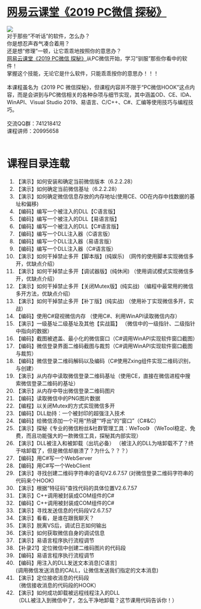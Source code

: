 # <a href="http://t.cn/EXUbebQ" target="_blank">网易云课堂《2019 PC微信 探秘》</a>
<img src="https://github.com/zmrbak/PcWeChatHooK/blob/master/images/Header.png"/>
<br/>
对于那些“不听话”的软件，怎么办？
<br/>
你是想忍声吞气凑合着用？
<br/>
还是想“修理”一顿，让它乖乖地按照你的意思办？
<br/>
<a href="http://t.cn/EXUbebQ" target="_blank">网易云课堂《2019 PC微信 探秘》</a>从PC微信开始，学习“驯服”那些你看中的软件！
<br/>
掌握这个技能，无论它是什么软件，只能乖乖按你的意思办！！！
<br/>
<br/>
本课程虽名为《2019 PC 微信探秘》，但课程内容并不限于“PC微信HOOK”这点内容，而是会讲到与PC微信相关的各种杂项与细节实现，其中涵盖OD、CE、IDA、WinAPI、Visual Studio 2019、易语言、C/C++、C#、汇编等使用技巧与编程技巧。
<br/>
<br/>
交流QQ群：741218412
<br/>
课程讲师：20995658
<br/>
<br/>
<h1>
	课程目录连载
</h1>
<ol>
	<li>
		【演示】如何安装和确定当前微信版本（6.2.2.28）
	</li>
	<li>
		【演示】如何确定当前微信基址（6.2.2.28）
	</li>
	<li>
		【演示】如何确定微信信息存放的内存地址(使用CE、OD在内存中找数据的基址和偏移)
	</li>
	<li>
		【编码】编写一个被注入的DLL【C语言版】
	</li>
	<li>
		【编码】编写一个被注入的DLL【易语言版】	</li>
	<li>
		【编码】编写一个被注入的DLL【C#语言版】	</li>
	<li>
		【编码】编写一个DLL注入器（C语言版）	</li>
	<li>
		【编码】编写一个DLL注入器（易语言版）	</li>
	<li>
		【编码】编写一个DLL注入器（C#语言版）	</li>
	<li>
		【演示】如何干掉禁止多开【脚本版】(纯娱乐) （网传的使用脚本实现微信多开，优缺点介绍）	</li>
	<li>
		【演示】如何干掉禁止多开【调试器版】(纯休闲) （使用调试模式实现微信多开，优缺点介绍）	</li>
	<li>
		【演示】如何干掉禁止多开【关闭Mutex版】(纯实战) （编程中最常用的微信多开方法，优缺点介绍）	</li>
	<li>
		【演示】如何干掉禁止多开【补丁版】(纯实战) （使用补丁实现微信多开，实战）	</li>
	<li>
		【编码】使用C#窥视微信内存 （使用C#、利用WinAPI读取微信内存）	</li>
	<li>
		【演示】一级基址二级基址及其他【实战篇】 （微信中的一级指针、二级指针中指向的数据）	</li>
	<li>
		【编码】截图被遮盖、最小化的微信窗口（C#调用WinAPI实现软件窗口截图）	</li>
	<li>
		【编码】微信登录界面二维码截图与裁剪（C#调用WinAPI实现软件窗口截图与裁剪）	</li>
	<li>
		【编码】微信登录二维码解码以及编码（C#使用Zxing组件实现二维码识别，与创建）	</li>
	<li>
		【演示】从内存中读取微信登录二维码基址（使用CE，直接在微信进程中搜索微信登录二维码的基址）	</li>
	<li>
		【演示】从内存中导出微信登录二维码图片	</li>
	<li>
		【编码】读取微信中的PNG图片数据	</li>
	<li>
		【编程】以关闭Mutex的方式实现微信多开	</li>
	<li>
		【编码】DLL劫持：一个被封印的超强注入技术	</li>
	<li>
		【编码】给微信添加一个可用“热键”“呼出”的“窗口”（C#&amp;C）	</li>
	<li>
		【演示】探秘《专业的微信粉丝&amp;社群管理工具：WeTool》 （WeTool稳定、免费，而且功能强大的一款微信工具，探秘其内部实现）	</li>
	<li>
		【演示】DLL被注入和被卸载（出坑必备） （被注入的DLL为啥卸载不了？终于啥卸载了，但是微信却崩溃了？为什么？？？）	</li>
	<li>
		【编码】用C#写一个WebServer	</li>
	<li>
		【编码】用C#写一个WebClient	</li>
	<li>
		【演示】寻找创建二维码字符串的语句V2.6.7.57 (对微信登录二维码字符串的代码来个HOOK)	</li>
	<li>
		【演示】根据“特征码”查找代码的具体位置V2.6.7.57	</li>
	<li>
		【演示】C++调用被封装成COM组件的C#	</li>
	<li>
		【编码】C++调用被封装成COM组件的C#	</li>
	<li>
		【演示】寻找发送信息的代码段V2.6.7.57	</li>
	<li>
		【演示】看看，是谁在跟我聊天？	</li>
	<li>
		【演示】脱离VS后，调试日志如何输出	</li>
	<li>
		【演示】如何获取微信自身的调试信息	</li>
	<li>
		【演示】易语言程序执行流程调节	</li>
	<li>
		【补录21】定位微信中创建二维码图片的代码段	</li>
	<li>
		【编码】易语言程序执行流程调节	</li>
	<li>
		【编码】用注入的DLL发送文本消息[C语言] <br/>(调用微信发送消息的CALL，让微信发送我们指定的文本消息)	</li>
	<li>
		【演示】定位接收消息的代码段<br/> （微信接收消息的代码段的HOOK）	</li>
	<li>
		【演示】如何成功卸载被远程线程注入的DLL <br/>（DLL被注入到微信中了，怎么干净地卸载？这节课用代码告诉你！）	</li>
</ol>
